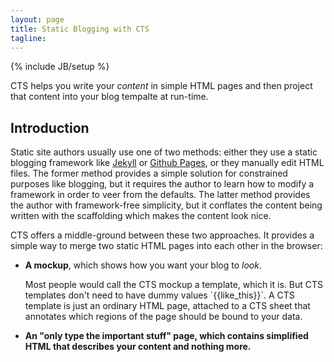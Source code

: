 ```yaml
---
layout: page
title: Static Blogging with CTS 
tagline:
---
```

{% include JB/setup %}

<p class="intro">CTS helps you write your <i>content</i> in simple HTML pages
and then project that content into your blog tempalte at run-time.</p>

## Introduction

Static site authors usually use one of two methods: either they use a static
blogging framework like [Jekyll](http://jekyllrb.com/) or [Github
Pages](http://pages.github.com/), or they manually edit HTML files. The former
method provides a simple solution for constrained purposes like blogging, but
it requires the author to learn how to modify a framework in order to veer from
the defaults.  The latter method provides the author with framework-free
simplicity, but it conflates the content being written with the scaffolding
which makes the content look nice.

CTS offers a middle-ground between these two approaches. It provides a simple
way to merge two static HTML pages into each other in the browser:

<ul>
  <li>
    <p><b>A mockup</b>, which shows how you want your blog to <i>look</i>.</p>
    <p>Most people would call the CTS mockup a template, which it is. But CTS
templates don't need to have dummy values `{{like_this}}`. A CTS template is
just an ordinary HTML page, attached to a CTS sheet that annotates which
regions of the page should be bound to your data.</p>
  </li>
  <li>
    <p><b>An <b>"only type the important stuff"</b> page, which contains simplified HTML that describes your content and nothing more.</p>
  </li>
</ul>

<script>
$(function() {
  SelectPage("StaticBlogging");
});
</script>
